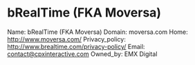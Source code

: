 
# bRealTime (FKA Moversa)

Name: bRealTime (FKA Moversa)
Domain: moversa.com
Home: http://www.moversa.com/
Privacy_policy: http://www.brealtime.com/privacy-policy/
Email: contact@cpxinteractive.com
Owned_by: EMX Digital
